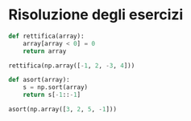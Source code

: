 # Risoluzione degli esercizi

```py
def rettifica(array):
    array[array < 0] = 0
    return array

rettifica(np.array([-1, 2, -3, 4]))
```

```py
def asort(array):
    s = np.sort(array)
    return s[-1::-1]

asort(np.array([3, 2, 5, -1]))
```
